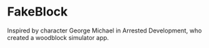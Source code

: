 # FakeBlock
Inspired by character George Michael in Arrested Development, who created a woodblock simulator app. 
